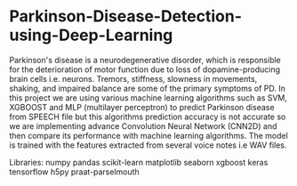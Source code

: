 # Parkinson-Disease-Detection-using-Deep-Learning
Parkinson's disease is a neurodegenerative disorder, which is responsible for the deterioration of motor function due to loss of dopamine-producing brain cells i.e. neurons. Tremors, stiffness, slowness in movements, shaking, and 
impaired balance are some of the primary symptoms of PD. In this project we are using various machine learning algorithms such as SVM, XGBOOST and MLP (multilayer perceptron) to predict Parkinson disease from SPEECH 
file but this algorithms prediction accuracy is not accurate so we are implementing advance Convolution Neural Network (CNN2D) and then compare its performance with machine learning algorithms.
The model is trained with the features extracted from several voice notes i.e WAV files.

Libraries:
numpy
pandas
scikit-learn
matplotlib
seaborn
xgboost
keras
tensorflow
h5py
praat-parselmouth
